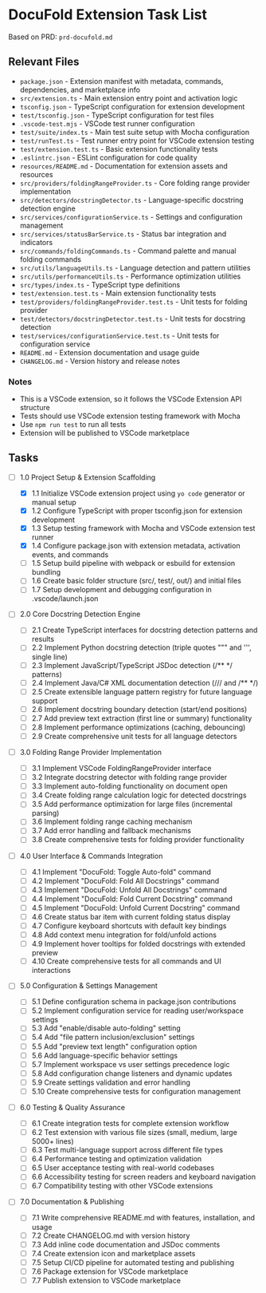 # DocuFold Extension Task List

Based on PRD: `prd-docufold.md`

## Relevant Files

- `package.json` - Extension manifest with metadata, commands, dependencies, and marketplace info
- `src/extension.ts` - Main extension entry point and activation logic
- `tsconfig.json` - TypeScript configuration for extension development
- `test/tsconfig.json` - TypeScript configuration for test files
- `.vscode-test.mjs` - VSCode test runner configuration
- `test/suite/index.ts` - Main test suite setup with Mocha configuration
- `test/runTest.ts` - Test runner entry point for VSCode extension testing
- `test/extension.test.ts` - Basic extension functionality tests
- `.eslintrc.json` - ESLint configuration for code quality
- `resources/README.md` - Documentation for extension assets and resources
- `src/providers/foldingRangeProvider.ts` - Core folding range provider implementation
- `src/detectors/docstringDetector.ts` - Language-specific docstring detection engine
- `src/services/configurationService.ts` - Settings and configuration management
- `src/services/statusBarService.ts` - Status bar integration and indicators
- `src/commands/foldingCommands.ts` - Command palette and manual folding commands
- `src/utils/languageUtils.ts` - Language detection and pattern utilities
- `src/utils/performanceUtils.ts` - Performance optimization utilities
- `src/types/index.ts` - TypeScript type definitions
- `test/extension.test.ts` - Main extension functionality tests
- `test/providers/foldingRangeProvider.test.ts` - Unit tests for folding provider
- `test/detectors/docstringDetector.test.ts` - Unit tests for docstring detection
- `test/services/configurationService.test.ts` - Unit tests for configuration service
- `README.md` - Extension documentation and usage guide
- `CHANGELOG.md` - Version history and release notes

### Notes

- This is a VSCode extension, so it follows the VSCode Extension API structure
- Tests should use VSCode extension testing framework with Mocha
- Use `npm run test` to run all tests
- Extension will be published to VSCode marketplace

## Tasks

- [ ] 1.0 Project Setup & Extension Scaffolding

  - [x] 1.1 Initialize VSCode extension project using `yo code` generator or manual setup
  - [x] 1.2 Configure TypeScript with proper tsconfig.json for extension development
  - [x] 1.3 Setup testing framework with Mocha and VSCode extension test runner
  - [x] 1.4 Configure package.json with extension metadata, activation events, and commands
  - [ ] 1.5 Setup build pipeline with webpack or esbuild for extension bundling
  - [ ] 1.6 Create basic folder structure (src/, test/, out/) and initial files
  - [ ] 1.7 Setup development and debugging configuration in .vscode/launch.json

- [ ] 2.0 Core Docstring Detection Engine

  - [ ] 2.1 Create TypeScript interfaces for docstring detection patterns and results
  - [ ] 2.2 Implement Python docstring detection (triple quotes """ and ''', single line)
  - [ ] 2.3 Implement JavaScript/TypeScript JSDoc detection (/\*\* \*/ patterns)
  - [ ] 2.4 Implement Java/C# XML documentation detection (/// and /\*\* \*/)
  - [ ] 2.5 Create extensible language pattern registry for future language support
  - [ ] 2.6 Implement docstring boundary detection (start/end positions)
  - [ ] 2.7 Add preview text extraction (first line or summary) functionality
  - [ ] 2.8 Implement performance optimizations (caching, debouncing)
  - [ ] 2.9 Create comprehensive unit tests for all language detectors

- [ ] 3.0 Folding Range Provider Implementation

  - [ ] 3.1 Implement VSCode FoldingRangeProvider interface
  - [ ] 3.2 Integrate docstring detector with folding range provider
  - [ ] 3.3 Implement auto-folding functionality on document open
  - [ ] 3.4 Create folding range calculation logic for detected docstrings
  - [ ] 3.5 Add performance optimization for large files (incremental parsing)
  - [ ] 3.6 Implement folding range caching mechanism
  - [ ] 3.7 Add error handling and fallback mechanisms
  - [ ] 3.8 Create comprehensive tests for folding provider functionality

- [ ] 4.0 User Interface & Commands Integration

  - [ ] 4.1 Implement "DocuFold: Toggle Auto-fold" command
  - [ ] 4.2 Implement "DocuFold: Fold All Docstrings" command
  - [ ] 4.3 Implement "DocuFold: Unfold All Docstrings" command
  - [ ] 4.4 Implement "DocuFold: Fold Current Docstring" command
  - [ ] 4.5 Implement "DocuFold: Unfold Current Docstring" command
  - [ ] 4.6 Create status bar item with current folding status display
  - [ ] 4.7 Configure keyboard shortcuts with default key bindings
  - [ ] 4.8 Add context menu integration for fold/unfold actions
  - [ ] 4.9 Implement hover tooltips for folded docstrings with extended preview
  - [ ] 4.10 Create comprehensive tests for all commands and UI interactions

- [ ] 5.0 Configuration & Settings Management

  - [ ] 5.1 Define configuration schema in package.json contributions
  - [ ] 5.2 Implement configuration service for reading user/workspace settings
  - [ ] 5.3 Add "enable/disable auto-folding" setting
  - [ ] 5.4 Add "file pattern inclusion/exclusion" settings
  - [ ] 5.5 Add "preview text length" configuration option
  - [ ] 5.6 Add language-specific behavior settings
  - [ ] 5.7 Implement workspace vs user settings precedence logic
  - [ ] 5.8 Add configuration change listeners and dynamic updates
  - [ ] 5.9 Create settings validation and error handling
  - [ ] 5.10 Create comprehensive tests for configuration management

- [ ] 6.0 Testing & Quality Assurance

  - [ ] 6.1 Create integration tests for complete extension workflow
  - [ ] 6.2 Test extension with various file sizes (small, medium, large 5000+ lines)
  - [ ] 6.3 Test multi-language support across different file types
  - [ ] 6.4 Performance testing and optimization validation
  - [ ] 6.5 User acceptance testing with real-world codebases
  - [ ] 6.6 Accessibility testing for screen readers and keyboard navigation
  - [ ] 6.7 Compatibility testing with other VSCode extensions

- [ ] 7.0 Documentation & Publishing
  - [ ] 7.1 Write comprehensive README.md with features, installation, and usage
  - [ ] 7.2 Create CHANGELOG.md with version history
  - [ ] 7.3 Add inline code documentation and JSDoc comments
  - [ ] 7.4 Create extension icon and marketplace assets
  - [ ] 7.5 Setup CI/CD pipeline for automated testing and publishing
  - [ ] 7.6 Package extension for VSCode marketplace
  - [ ] 7.7 Publish extension to VSCode marketplace
